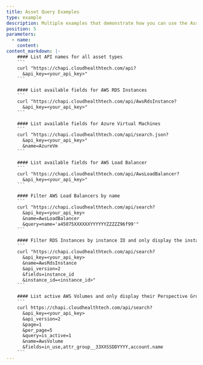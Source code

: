 ```yaml
---
title: Asset Query Examples
type: example
description: Multiple examples that demonstrate how you can use the Asset API.
position: 5
parameters:
  - name:
    content:
content_markdown: |-
    #### List API names for all asset types
    ```
    curl "https://chapi.cloudhealthtech.com/api?
      &api_key=<your_api_key>"
    ```

    #### List available fields for AWS RDS Instances
    ```
    curl "https://chapi.cloudhealthtech.com/api/AwsRdsInstance?
      &api_key=<your_api_key>"
    ```

    #### List available fields for Azure Virtual Machines
    ```
    curl "https://chapi.cloudhealthtech.com/api/search.json?
      &api_key=<your_api_key>"
      &name=AzureVm
    ```

    #### List available fields for AWS Load Balancer
    ```
    curl "https://chapi.cloudhealthtech.com/api/AwsLoadBalancer?
      &api_key=<your_api_key>"
    ```

    #### Filter AWS Load Balancers by name
    ```
    curl "https://chapi.cloudhealthtech.com/api/search?
      &api_key=<your_api_key>
      &name=AwsLoadBalancer
      &query=name='a45075XXXXXXYYYYYYZZZZZ96f99'"
    ```

    #### Filter RDS Instances by instance ID and only display the instance IDs in the response
    ```
    curl "https://chapi.cloudhealthtech.com/api/search?
      &api_key=<your_api_key>
      &name=AwsRdsInstance
      &api_version=2
      &fields=instance_id
      &instance_id=<instance_id>"
    ```

    #### List active AWS Volumes and only display their Perspective Groups and Accounts in the response
    ```
    curl https://chapi.cloudhealthtech.com/api/search?
      &api_key=<your_api_key>
      &api_version=2
      &page=1
      &per_page=5
      &query=is_active=1
      &name=AwsVolume
      &fields=in_use,attr_group__33XXSSDDYYYY,account.name
    ```
---
```

